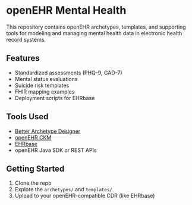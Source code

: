 # openEHR Mental Health

This repository contains openEHR archetypes, templates, and supporting tools for modeling and managing mental health data in electronic health record systems.

## Features

- Standardized assessments (PHQ-9, GAD-7)
- Mental status evaluations
- Suicide risk templates
- FHIR mapping examples
- Deployment scripts for EHRbase

## Tools Used

- [Better Archetype Designer](https://tools.openehr.org/)
- [openEHR CKM](https://ckm.openehr.org/)
- [EHRbase](https://ehrbase.org/)
- openEHR Java SDK or REST APIs

## Getting Started

1. Clone the repo
2. Explore the `archetypes/` and `templates/`
3. Upload to your openEHR-compatible CDR (like EHRbase)
